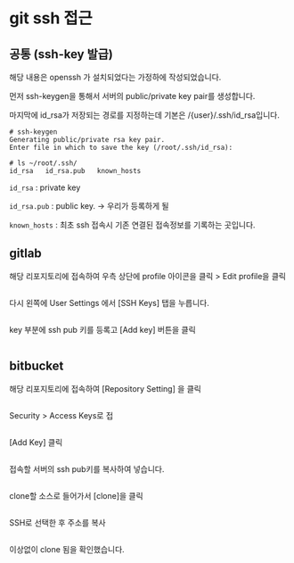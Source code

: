 # git ssh 접근

## 공통 (ssh-key 발급)

해당 내용은 openssh 가 설치되었다는 가정하에 작성되었습니다.



먼저 ssh-keygen을 통해서 서버의 public/private key pair를 생성합니다.

마지막에 id\_rsa가 저장되는 경로를 지정하는데 기본은 /{user}/.ssh/id\_rsa입니다.

```
# ssh-keygen
Generating public/private rsa key pair.
Enter file in which to save the key (/root/.ssh/id_rsa): 

# ls ~/root/.ssh/
id_rsa   id_rsa.pub   known_hosts
```

`id_rsa` : private key

`id_rsa.pub` : public key. -> 우리가 등록하게 될&#x20;

`known_hosts` : 최초 ssh 접속시 기존 연결된 접속정보를 기록하는 곳입니다.



## gitlab

해당 리포지토리에 접속하여 우측 상단에 profile 아이콘을 클릭 > Edit profile을 클릭

<figure><img src="../.gitbook/assets/image (9).png" alt=""><figcaption></figcaption></figure>

다시 왼쪽에 User Settings 에서 \[SSH Keys] 탭을 누릅니다.

<figure><img src="../.gitbook/assets/image (4).png" alt=""><figcaption></figcaption></figure>



key 부분에 ssh pub 키를 등록고 \[Add key] 버튼을 클릭

<figure><img src="../.gitbook/assets/image (10).png" alt=""><figcaption></figcaption></figure>

##

## bitbucket

해당 리포지토리에 접속하여 \[Repository Setting] 을 클릭

<figure><img src="../.gitbook/assets/image.png" alt=""><figcaption></figcaption></figure>



Security > Access Keys로 접

<figure><img src="../.gitbook/assets/스크린샷 2022-11-28 오후 2.48.16.png" alt=""><figcaption></figcaption></figure>

\[Add Key] 클릭

<figure><img src="../.gitbook/assets/image (3).png" alt=""><figcaption></figcaption></figure>

접속할 서버의 ssh pub키를 복사하여 넣습니다.

<figure><img src="../.gitbook/assets/image (11).png" alt=""><figcaption></figcaption></figure>

clone할 소스로 들어가서 \[clone]을 클릭

<figure><img src="../.gitbook/assets/image (1).png" alt=""><figcaption></figcaption></figure>



SSH로 선택한 후 주소를 복사

<figure><img src="../.gitbook/assets/image (7).png" alt=""><figcaption></figcaption></figure>

이상없이 clone 됨을 확인했습니다.

<figure><img src="../.gitbook/assets/image (6).png" alt=""><figcaption></figcaption></figure>
